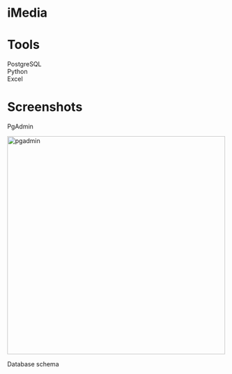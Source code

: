 # iMedia

# Tools 
PostgreSQL<br />
Python<br />
Excel<br />

# Screenshots
PgAdmin

<img width="500" alt="pgadmin" src="https://cloud.githubusercontent.com/assets/15256661/22628469/7d706df6-eba2-11e6-88a8-11f1a8426b88.png">

Database schema


